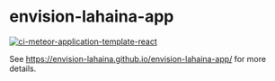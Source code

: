 # envision-lahaina-app
[![ci-meteor-application-template-react](https://github.com/envision-lahaina/envision-lahaina-app/actions/workflows/ci.yml/badge.svg?branch=main)](https://github.com/envision-lahaina/envision-lahaina-app/actions/workflows/ci.yml)

See https://envision-lahaina.github.io/envision-lahaina-app/ for more details.
